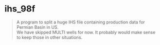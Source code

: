 # ihs_98f
> A program to split a huge IHS file containing production data for Permian Basin in US.  
> We have skipped MULTI wells for now. It probably would make sense to keep those in other situations.  

